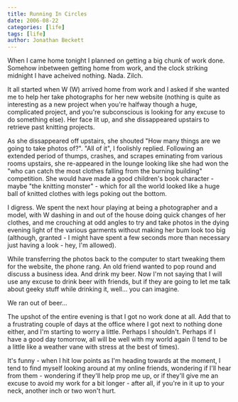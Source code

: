 ```yaml
---
title: Running In Circles
date: 2006-08-22
categories: [life]
tags: [life]
author: Jonathan Beckett
---
```


When I came home tonight I planned on getting a big chunk of work done. Somehow inbetween getting home from work, and the clock striking midnight I have acheived nothing. Nada. Zilch.

It all started when W (W) arrived home from work and I asked if she wanted me to help her take photographs for her new website (nothing is quite as interesting as a new project when you're halfway though a huge, complicated project, and you're subconscious is looking for any excuse to do something else). Her face lit up, and she dissappeared upstairs to retrieve past knitting projects.

As she dissappeared off upstairs, she shouted "How many things are we going to take photos of?". "All of it", I foolishly replied. Following an extended period of thumps, crashes, and scrapes eminating from various rooms upstairs, she re-appeared in the lounge looking like she had won the "who can catch the most clothes falling from the burning building" competition. She would have made a good children's book character - maybe "the knitting monster" - which for all the world looked like a huge ball of knitted clothes with legs poking out the bottom.

I digress. We spent the next hour playing at being a photographer and a model, with W dashing in and out of the house doing quick changes of her clothes, and me crouching at odd angles to try and take photos in the dying evening light of the various garments without making her bum look too big (although, granted - I might have spent a few seconds more than necessary just having a look - hey, I'm allowed).

While transferring the photos back to the computer to start tweaking them for the website, the phone rang. An old friend wanted to pop round and discuss a business idea. And drink my beer. Now I'm not saying that I will use any excuse to drink beer with friends, but if they are going to let me talk about geeky stuff while drinking it, well... you can imagine.

We ran out of beer...

The upshot of the entire evening is that I got no work done at all. Add that to a frustrating couple of days at the office where I got next to nothing done either, and I'm starting to worry a little. Perhaps I shouldn't. Perhaps if I have a good day tomorrow, all will be well with my world again (I tend to be a little like a weather vane with stress at the best of times).

It's funny - when I hit low points as I'm heading towards at the moment, I tend to find myself looking around at my online friends, wondering if I'll hear from them - wondering if they'll help prop me up, or if they'll give me an excuse to avoid my work for a bit longer - after all, if you're in it up to your neck, another inch or two won't hurt.